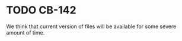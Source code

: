 # TODO CB-142

We think that current version of files will be available for some severe amount of time.
